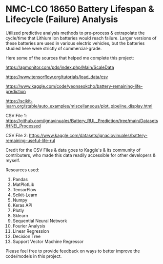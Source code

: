 
# NMC-LCO 18650 Battery Lifespan & Lifecycle (Failure) Analysis

Utilized predictive analysis methods to pre-process & extrapolate the cycle/time that Lithium Ion batteries would reach failure. Larger versions of these batteries are used in various electric vehicles, but the batteries studied here were strictly of commercial-grade. 

Here some of the sources that helped me complete this project:

https://apmonitor.com/pds/index.php/Main/ScaleData

https://www.tensorflow.org/tutorials/load_data/csv

https://www.kaggle.com/code/yeonseokcho/battery-remaining-life-prediction

https://scikit-learn.org/stable/auto_examples/miscellaneous/plot_pipeline_display.html


CSV File 1: https://github.com/ignavinuales/Battery_RUL_Prediction/tree/main/Datasets/HNEI_Processed

CSV File 2: https://www.kaggle.com/datasets/ignaciovinuales/battery-remaining-useful-life-rul


Credit for the CSV Files & data goes to Kaggle's & its community of contributers, who made this data readily accessible for other developers & myself. 


Resources used:

1. Pandas
3. MatPlotLib
4. TensorFlow
5. Scikit-Learn
6. Numpy
7. Keras API
8. Plotly
9. Sklearn
10. Sequential Neural Network
11. Fourier Analysis
12. Linear Regression
13. Decision Tree
14. Support Vector Machine Regressor

Please feel free to provide feedback on ways to better improve the code/models in this project. 

